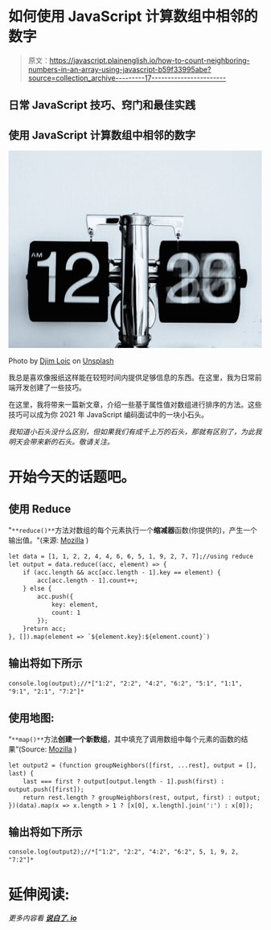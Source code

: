 # 如何使用 JavaScript 计算数组中相邻的数字

> 原文：<https://javascript.plainenglish.io/how-to-count-neighboring-numbers-in-an-array-using-javascript-b59f33995abe?source=collection_archive---------17----------------------->

## 日常 JavaScript 技巧、窍门和最佳实践

## 使用 JavaScript 计算数组中相邻的数字

![](img/aabe6d0d6e7251d6ea8775069ba82514.png)

Photo by [Djim Loic](https://unsplash.com/@loic?utm_source=medium&utm_medium=referral) on [Unsplash](https://unsplash.com?utm_source=medium&utm_medium=referral)

我总是喜欢像报纸这样能在较短时间内提供足够信息的东西。在这里，我为日常前端开发创建了一些技巧。

在这里，我将带来一篇新文章，介绍一些基于属性值对数组进行排序的方法。这些技巧可以成为你 2021 年 JavaScript 编码面试中的一块小石头。

*我知道小石头没什么区别，但如果我们有成千上万的石头，那就有区别了，为此我明天会带来新的石头。敬请关注。*

# 开始今天的话题吧。

## 使用 Reduce

"`**reduce()**`方法对数组的每个元素执行一个**缩减器**函数(你提供的)，产生一个输出值。"(来源: [Mozilla](https://developer.mozilla.org/en-US/docs/Web/JavaScript/Reference/Global_Objects/Array/reduce) )

```
let data = [1, 1, 2, 2, 4, 4, 6, 6, 5, 1, 9, 2, 7, 7];//using reduce
let output = data.reduce((acc, element) => {
    if (acc.length && acc[acc.length - 1].key == element) {
        acc[acc.length - 1].count++;
    } else {
        acc.push({
            key: element,
            count: 1
        });
    }return acc;
}, []).map(element => `${element.key}:${element.count}`)
```

## 输出将如下所示

```
console.log(output);//*["1:2", "2:2", "4:2", "6:2", "5:1", "1:1", "9:1", "2:1", "7:2"]*
```

## 使用地图:

“`**map()**`方法**创建一个新数组**，其中填充了调用数组中每个元素的函数的结果”(Source: [Mozilla](https://developer.mozilla.org/en-US/docs/Web/JavaScript/Reference/Global_Objects/Array/reduce) )

```
let output2 = (function groupNeighbors([first, ...rest], output = [], last) {
    last === first ? output[output.length - 1].push(first) : output.push([first]);
    return rest.length ? groupNeighbors(rest, output, first) : output;
})(data).map(x => x.length > 1 ? [x[0], x.length].join(':') : x[0]);
```

## 输出将如下所示

```
console.log(output2);//*["1:2", "2:2", "4:2", "6:2", 5, 1, 9, 2, "7:2"]*
```

# **延伸阅读:**

*更多内容看* [***说白了. io***](http://plainenglish.io)